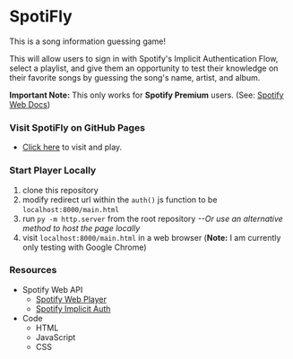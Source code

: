 # SpotiFly
This is a song information guessing game!

This will allow users to sign in with Spotify's Implicit Authentication Flow, select a playlist, and give them an opportunity to test their knowledge on their favorite songs by guessing the song's name, artist, and album.

**Important Note:** This only works for **Spotify Premium** users. (See: [Spotify Web Docs](https://developer.spotify.com/documentation/web-api/guides/using-connect-web-api/))

### Visit SpotiFly on GitHub Pages
- [Click here](https://benjaminhunt.github.io/benjaminhunt.github.io-SpotiFly/main.html) to visit and play.

### Start Player Locally
1. clone this repository
2. modify redirect url within the `auth()` js function to be `localhost:8000/main.html`
3. run `py -m http.server` from the root repository *--Or use an alternative method to host the page locally*
4. visit `localhost:8000/main.html` in a web browser (**Note:** I am currently only testing with Google Chrome)

### Resources
- Spotify Web API
  - [Spotify Web Player](https://developer.spotify.com/documentation/web-playback-sdk/quick-start/#)
  - [Spotify Implicit Auth](https://developer.spotify.com/documentation/general/guides/authorization-guide/#implicit-grant-flow)
- Code
  - HTML
  - JavaScript
  - CSS


